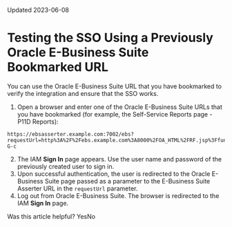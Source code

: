 Updated 2023-06-08
# Testing the SSO Using a Previously Oracle E-Business Suite Bookmarked URL
You can use the Oracle E-Business Suite URL that you have bookmarked to verify the integration and ensure that the SSO works.
  1. Open a browser and enter one of the Oracle E-Business Suite URLs that you have bookmarked (for example, the Self-Service Reports page - P11D Reports):
```
https://ebsasserter.example.com:7002/ebs?requestUrl=http%3A%2F%2Febs.example.com%3A8000%2FOA_HTML%2FRF.jsp%3Ffunction_id%3D1023615%26resp_id%3D54745%26resp_appl_id%3D800%26security_group_id%3D0%26lang_code%3DUS%26oas%3DZGSSqTllSAVkI4tpzTqoZw..%26params%3DYQiYllX3TGJSmdkebayqm4plh8uddwPMseD54DE-G-c
```

  2. The IAM **Sign In** page appears. Use the user name and password of the previously created user to sign in.
  3. Upon successful authentication, the user is redirected to the Oracle E-Business Suite page passed as a parameter to the E-Business Suite Asserter URL in the `requestUrl` parameter.
  4. Log out from Oracle E-Business Suite. The browser is redirected to the IAM **Sign In** page.


Was this article helpful?
YesNo

